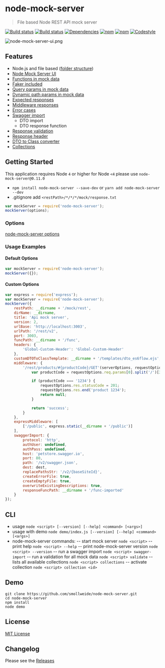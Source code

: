 
# node-mock-server

> File based Node REST API mock server

[![Build status](https://img.shields.io/travis/smollweide/node-mock-server/master.svg)](https://travis-ci.org/smollweide/node-mock-server)
[![Build status](https://ci.appveyor.com/api/projects/status/tfluudfe4s7810w8/branch/master?svg=true)](https://ci.appveyor.com/project/smollweide/node-mock-server/branch/master)
[![Dependencies](https://img.shields.io/david/smollweide/node-mock-server/master.svg)](https://david-dm.org/smollweide/node-mock-server)
[![npm](https://badge.fury.io/js/node-mock-server.svg)](https://badge.fury.io/js/node-mock-server)
[![npm](https://img.shields.io/npm/dt/node-mock-server.svg)](https://www.npmjs.com/package/node-mock-server)
[![Codestyle](https://img.shields.io/badge/codestyle-namics-green.svg)](https://github.com/namics/eslint-config-namics)

![node-mock-server-ui.png](https://cloud.githubusercontent.com/assets/2912007/26034363/c509d2c2-38bb-11e7-9175-4a151f7a550f.jpg)

## Features
- Node.js and file based ([folder structure](/doc/readme-folder-structure.md))
- [Node Mock Server UI](/doc/readme-ui-documentation.md)
- [Functions in mock data](/doc/readme-mock-functions.md)
- [Faker included](/doc/readme-faker.md)
- [Query params in mock data](/doc/readme-query-params.md)
- [Dynamic path params in mock data](/doc/readme-path-params.md)
- [Expected responses](/doc/readme-expected-response.md)
- [Middleware responses](/doc/readme-middleware.md)
- [Error cases](/doc/readme-expected-response.md)
- [Swagger import](/doc/readme-swagger-import.md)
	- DTO import
	- DTO response function
- [Response validation](/doc/readme-response-validation.md)
- [Response header](/doc/readme-response-header.md)
- [DTO to Class converter](/doc/readme-dto-2-class.md)
- [Collections](/doc/readme-collections.md)

## Getting Started
This application requires Node `4` or higher
for Node `<4` please use `node-mock-server@0.11.0`

* `npm install node-mock-server --save-dev` or `yarn add node-mock-server --dev`
* .gitignore add `<restPath>/*/*/*/mock/response.txt`

```js
var mockServer = require('node-mock-server');
mockServer(options);
```

### Options
[node-mock-server options](/doc/readme-options.md)

### Usage Examples

#### Default Options

```js
var mockServer = require('node-mock-server');
mockServer({});
```

#### Custom Options

```js
var express = require('express');
var mockServer = require('node-mock-server');
mockServer({
	restPath: __dirname + '/mock/rest',
	dirName: __dirname,
	title: 'Api mock server',
	version: 2,
	urlBase: 'http://localhost:3003',
	urlPath: '/rest/v2',
	port: 3003,
	funcPath: __dirname + '/func',
	headers: {
		'Global-Custom-Header': 'Global-Custom-Header'
	},
	customDTOToClassTemplate: __dirname + '/templates/dto_es6flow.ejs',
	middleware: {
		'/rest/products/#{productCode}/GET'(serverOptions, requestOptions) {
			var productCode = requestOptions.req.params[0].split('/')[3];

			if (productCode === '1234') {
				requestOptions.res.statusCode = 201;
				requestOptions.res.end('product 1234');
				return null;
			}

			return 'success';
		}
	},
	expressMiddleware: [
		['/public', express.static(__dirname + '/public')]
	],
	swaggerImport: {
		protocol: 'http',
		authUser: undefined,
		authPass: undefined,
		host: 'petstore.swagger.io',
		port: 80,
		path: '/v2/swagger.json',
		dest: dest,
		replacePathsStr: '/v2/{baseSiteId}',
		createErrorFile: true,
		createEmptyFile: true,
		overwriteExistingDescriptions: true,
		responseFuncPath: __dirname + '/func-imported'
	}
});
```

## CLI
- usage `node <script> [--version] [--help] <command> [<args>]`
- usage with demo `node demo/index.js [--version] [--help] <command> [<args>]`
- node-mock-server commands:
-- start mock server `node <script>`
-- print help `node <script> --help`
-- print node-mock-server version `node <script> --version`
-- run a swagger import `node <script> swagger-import`
-- run a validation for all mock data `node <script> validate`
-- lists all available collections `node <script> collections`
-- activate collection `node <script> collection <id>`

## Demo
```shell
git clone https://github.com/smollweide/node-mock-server.git
cd node-mock-server
npm install
node demo
```

## License
[MIT License](https://github.com/smollweide/node-mock-server/blob/master/LICENSE)

## Changelog
Please see the [Releases](https://github.com/smollweide/node-mock-server/releases)
